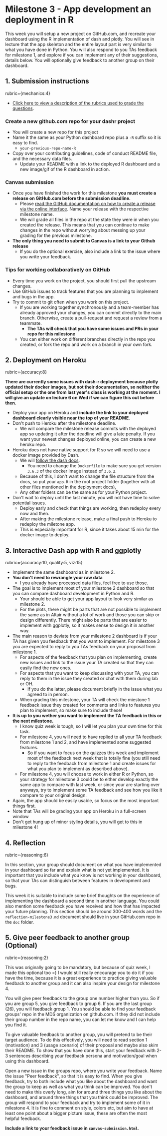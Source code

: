 # Milestone 3 - App development an deployment in R

This week you will setup a new project on GitHub.com,
and recreate your dashboard using the R implementation of dash
and plotly.
You will see in lecture that the app skeleton
and the entire layout part is very similar to what you have done in Python.
You will also respond to you TAs feedback for milestone 1,
and explore if you can implement any of their suggestions,
details below.
You will optionally give feedback to another group on their dashboard.

## 1. Submission instructions
rubric={mechanics:4}

- [Click here to view a description of the rubrics used to grade the questions](https://github.com/UBC-MDS/public/tree/master/rubric).

### Create a new github.com repo for your dashr project

- You will create a new repo for this project
- Name it the same as your Python dashboard repo plus a `-R` suffix so it is easy to find.
    - `your-previous-repo-name-R`
- Copy over your contributing guidelines, code of conduct README file, and the necessary data files.
    - Update your README with a link to the deployed R dashboard
      and a new image/gif of the R dashboard in action.

### Canvas submission

- Once you have finished the work for this milestone
  **you must create a release on GitHub.com before the submission deadline.**
    - Please [read the GitHub documentation on how to create a release via the online interface]( https://docs.github.com/en/free-pro-team@latest/github/administering-a-repository/releasing-projects-on-github). Name your release with the respective milestone name.
    - We will grade all files in the repo at the state they were in when you created the release.
      This means that you can continue to make changes in the repo without worrying about messing up your grading for the previous milestone.
- **The only thing you need to submit to Canvas is a link to your Github release**
    - If you do the optional exercise, also include a link to the issue where you write your feedback.

### Tips for working collaboratively on GitHub

- Every time you work on the project, you should first pull the upstream changes.
- Use GitHub issues to track features that you are planning to implement
  and bugs in the app.
- Try to commit to git often when you work on this project.
    - If you are working together synchronously
      and a team-member has already approved your changes,
      you can commit directly to the main branch.
      Otherwise, create a pull-request and request a review from a teammate.
        - **The TAs will check that you have some issues and PRs in your repo for this milestone**
    - You can either work on different branches directly in the repo you created,
      or fork the repo and work on a branch in your own fork.

## 2. Deployment on Heroku
rubric={accuracy:8}

**There are currently some issues with dash-r deployment
because plotly updated their docker images,
but not their documentation,
so neither the official setup or the one from last year's class is working at the moment.
I will give an update on lecture 6 on Wed if we can figure this out before then.**

- Deploy your app on Heroku
  and **include the link to your deployed dashboard clearly visible near the top of your README**.
- Don't push to Heroku after the milestone deadline.
    - We will compare the milestone release commits with the deployed app
      so updating it after the deadline will give a late penalty.
      If you want your newest changes deployed online,
      you can create a new heroku repo.
- Heroku does not have native support for R
  so we will need to use a docker image provided by Dash.
    - We will [follow the dash docs](https://dashr.plotly.com/deployment).
        - You need to change the `Dockerfile`
          to make sure you get version `3.6.3` of the docker image instead of `3.6.2`.
    - Because of this,
      I don't want to change the file structure from the docs,
      so put your `app.R` in the root project folder
      (together with all other files mentioned in the deployment docs),
    - Any other folders can be the same as for your Python project.
- Don't wait to deploy until the last minute,
  you will not have time to solve potential issues.
    - Deploy early and check that things are working,
      then redeploy every now and then.
    - After making the milestone release,
      make a final push to Heroku to redeploy the miletone app.
    - This is especially important for R,
      since it takes about 15 min for the docker image to deploy.

## 3. Interactive Dash app with R and ggplotly
rubric={accuracy:10, quality:5, viz:15}

- Implement the same dashboard as in milestone 2.
- **You don't need to rewrangle your raw data**
    - I you already have processed data files,
      feel free to use those.
- The goal is to implement most of your milestone 2 dashboard
  so that you can compare dashboard development in Python and R.
    - Your should be able to get your app layout to look very similar as milestone 2.
    - For the plots,
      there might be parts that are not possible to implement the same as in Altair
      without a lot of work and those you can skip or design differently.
      There might also be parts that are easier to implement with ggplotly,
      so it makes sense to design it in another way.
- The main reason to deviate from your milestone 2 dashboard
  is if your TA has given you feedback that you want to implement.
  For milestone 3 you are expected to reply to you TAs feedback
  on your proposal from milestone 1.
    - For aspects of the feedback that you plan on implementing,
      create new issues and link to the issue your TA created
      so that they can easily find the new ones.
    - For aspects that you want to keep discussing with your TA,
      you can reply to them in the issue they created
      or chat with them during lab or OH.
        - If you do the latter,
          please document briefly in the issue what you agreed to in person.
    - When grading this milestone,
      your TA will check the miestone 1 feedback issue they created
      for comments and links to features you plan to implement,
      so make sure to include these!
- **It is up to you wether you want to implement the TA feedback in this or the next milestone.**
    - I know quiz week is tough,
      so I will let you plan your own time for this task.
    - For milestone 4, you will need to have replied to all your TA feedback from milestone 1 and 2, and have implemented some suggested features.
        - So if you want to focus on the quizzes this week and implement most of the feedback next week that is totally fine (you still need to reply to the feedback from milestone 1 and create issues for what you plan to implement as described above).
    - For milestone 4, you will choose to work in either R or Python,
      so your strategy for milestone 3 could be to either develop exactly the same app to compare with last week,
      or since your are starting over anyways,
      try to implement some TA feedback and see how you like it compare to your original design.
- Again, the app should be easily usable,
  so focus on the most important things first.
- Note that TAs will be grading your app on Heroku in a full-screen window
- Don't get hung up of minor styling details, you will get to this in milestone 4!

## 4. Reflection
rubric={reasoning:6}

In this section,
your group should document on what you have implemented in your dashboard so far
and explain what is not yet implemented.
It is important that you include what you know is not working in your dashboard,
so that your TAs can distinguish between features in development and bugs.

This week it is suitable to include some brief thoughts
on the experience of implementing the dashboard a second time in another language.
You could also mention some feedback you have received
and how that has impacted your future planning.
This section should be around 300-400 words
and the `reflection-milestone3.md` document should live in your GitHub.com repo
in the `doc` folder.

## 5. Give peer feedback to another group (Optional)
rubric={reasoning:2}

This was originally going to be mandatory,
but because of quiz week,
I made this optional too =)
I would still really encourage you to do it if you have the time,
because it is a great experience to practice giving valuable feedback to another group
and it can also inspire your design for milestone 4.

You will give peer feedback to the group one number higher than you.
So if you are group 5, you give feedback to group 6.
If you are the last group (26),
you will feedback group 1.
You should be able to find your feedback groups' repo
in the MDS organization on github.com.
If they did not include their group number in the repo name,
you can let me know and I can help you find it.

To give valuable feedback to another group,
you will pretend to be their target audience.
To do this effectively,
you will need to read section 1 (motivation) and 3 (usage scenario)
of their proposal
and maybe also skim their README.
To show that you have done this,
start your feedback with 2-3 sentences describing your feedback persona
and motivation/goal when using this dashboard.

Open a new issue in the groups repo,
where you write your feedback.
Name the issue "Peer feedback",
so that it is easy to find.
When you give feedback,
try to both include what you like about the dashboard
and want the group to keep
as well as what you think can be improved.
You don't need to make this overly long,
aim for around three things you like about the dashboard,
and around three things that you think could be improved.
The group will respond to your feedback
and try to implement some of it in milestone 4.
It is fine to comment on style, colors etc,
but aim to have at least one point about a bigger picture issue,
these are often the most helpful feedback.

**Include a link to your feedback issue in `canvas-submission.html`**.
